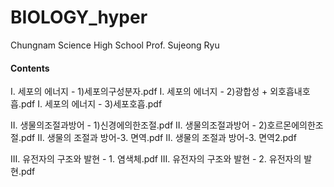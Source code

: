 # BIOLOGY_hyper
Chungnam Science High School
Prof. Sujeong Ryu 

#### Contents
I. 세포의 에너지 - 1)세포의구성분자.pdf
I. 세포의 에너지 - 2)광합성 + 외호흡내호흡.pdf
I. 세포의 에너지 - 3)세포호흡.pdf

II. 생물의조절과방어 - 1)신경에의한조절.pdf
II. 생물의조절과방어 - 2)호르몬에의한조절.pdf
II. 생물의 조절과 방어-3. 면역.pdf
II. 생물의 조절과 방어-3. 면역2.pdf

III. 유전자의 구조와 발현 - 1. 염색체.pdf
III. 유전자의 구조와 발현 - 2. 유전자의 발현.pdf
